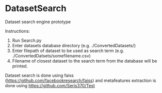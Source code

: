 # DatasetSearch

Dataset search engine prototype

Instructions:
1. Run Search.py
2. Enter datasets database directory (e.g. ./ConvertedDatasets/)
3. Enter filepath of dataset to be used as search term (e.g. ./ConvertedDatsets/somefilename.csv)
4. Filename of closest dataset to the search term from the database will be printed.


Dataset search is done using faiss (https://github.com/facebookresearch/faiss) and metafeatures extraction is done using https://github.com/Seris370/Test

